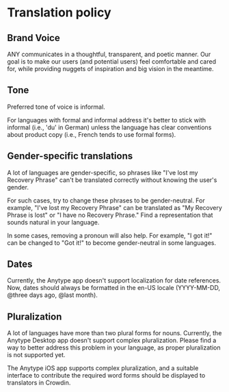 # Translation policy

## Brand Voice

ANY communicates in a thoughtful, transparent, and poetic manner. Our goal is to make our users (and potential users) feel comfortable and cared for, while providing nuggets of inspiration and big vision in the meantime. 

## Tone
Preferred tone of voice is informal. 

For languages with formal and informal address it's better to stick with informal (i.e., 'du' in German) unless the language has clear conventions about product copy (i.e., French tends to use formal forms).

## Gender-specific translations
A lot of languages are gender-specific, so phrases like "I've lost my Recovery Phrase" can't be translated correctly without knowing the user's gender.

For such cases, try to change these phrases to be gender-neutral. For example, "I've lost my Recovery Phrase" can be translated as "My Recovery Phrase is lost" or "I have no Recovery Phrase." Find a representation that sounds natural in your language.

In some cases, removing a pronoun will also help. For example, "I got it!" can be changed to "Got it!" to become gender-neutral in some languages.

## Dates 
Currently, the Anytype app doesn't support localization for date references. Now, dates should always be formatted in the en-US locale (YYYY-MM-DD, @three days ago, @last month).

## Pluralization
A lot of languages have more than two plural forms for nouns. Currently, the Anytype Desktop app doesn't support complex pluralization. Please find a way to better address this problem in your language, as proper pluralization is not supported yet.

The Anytype iOS app supports complex pluralization, and a suitable interface to contribute the required word forms should be displayed to translators in Crowdin.
